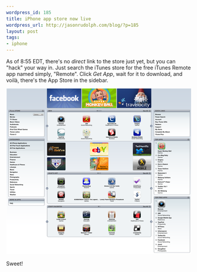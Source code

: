 ```yaml
---
wordpress_id: 185
title: iPhone app store now live
wordpress_url: http://jasonrudolph.com/blog/?p=185
layout: post
tags:
- iphone
---
```

As of 8:55 EDT, there's no *direct* link to the store just yet, but you can "hack" your way in.  Just search the iTunes store for the free iTunes Remote app named simply, "Remote".  Click *Get App*, wait for it to download, and voil&agrave;, there's the App Store in the sidebar.  

[![20080710 App Store Thumb](/resources/20080710-app-store-thumb.png)](/resources/20080710-app-store.png)

Sweet!
